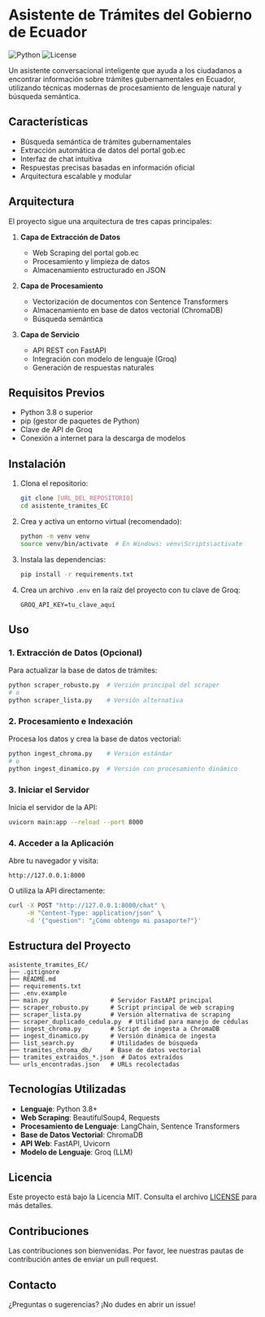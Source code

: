 # Asistente de Trámites del Gobierno de Ecuador

![Python](https://img.shields.io/badge/python-3.8+-blue.svg)
![License](https://img.shields.io/badge/License-MIT-green.svg)

Un asistente conversacional inteligente que ayuda a los ciudadanos a encontrar información sobre trámites gubernamentales en Ecuador, utilizando técnicas modernas de procesamiento de lenguaje natural y búsqueda semántica.

## Características

- Búsqueda semántica de trámites gubernamentales
- Extracción automática de datos del portal gob.ec
- Interfaz de chat intuitiva
- Respuestas precisas basadas en información oficial
- Arquitectura escalable y modular

## Arquitectura

El proyecto sigue una arquitectura de tres capas principales:

1. **Capa de Extracción de Datos**
   - Web Scraping del portal gob.ec
   - Procesamiento y limpieza de datos
   - Almacenamiento estructurado en JSON

2. **Capa de Procesamiento**
   - Vectorización de documentos con Sentence Transformers
   - Almacenamiento en base de datos vectorial (ChromaDB)
   - Búsqueda semántica

3. **Capa de Servicio**
   - API REST con FastAPI
   - Integración con modelo de lenguaje (Groq)
   - Generación de respuestas naturales

## Requisitos Previos

- Python 3.8 o superior
- pip (gestor de paquetes de Python)
- Clave de API de Groq
- Conexión a internet para la descarga de modelos

## Instalación

1. Clona el repositorio:
   ```bash
   git clone [URL_DEL_REPOSITORIO]
   cd asistente_tramites_EC
   ```

2. Crea y activa un entorno virtual (recomendado):
   ```bash
   python -m venv venv
   source venv/bin/activate  # En Windows: venv\Scripts\activate
   ```

3. Instala las dependencias:
   ```bash
   pip install -r requirements.txt
   ```

4. Crea un archivo `.env` en la raíz del proyecto con tu clave de Groq:
   ```
   GROQ_API_KEY=tu_clave_aquí
   ```

## Uso

### 1. Extracción de Datos (Opcional)

Para actualizar la base de datos de trámites:

```bash
python scraper_robusto.py  # Versión principal del scraper
# o
python scraper_lista.py    # Versión alternativa
```

### 2. Procesamiento e Indexación

Procesa los datos y crea la base de datos vectorial:

```bash
python ingest_chroma.py    # Versión estándar
# o
python ingest_dinamico.py  # Versión con procesamiento dinámico
```

### 3. Iniciar el Servidor

Inicia el servidor de la API:

```bash
uvicorn main:app --reload --port 8000
```

### 4. Acceder a la Aplicación

Abre tu navegador y visita:
```
http://127.0.0.1:8000
```

O utiliza la API directamente:
```bash
curl -X POST "http://127.0.0.1:8000/chat" \
     -H "Content-Type: application/json" \
     -d '{"question": "¿Cómo obtengo mi pasaporte?"}'
```

## Estructura del Proyecto

```
asistente_tramites_EC/
├── .gitignore
├── README.md
├── requirements.txt
├── .env.example
├── main.py                 # Servidor FastAPI principal
├── scraper_robusto.py      # Script principal de web scraping
├── scraper_lista.py        # Versión alternativa de scraping
├── scraper_duplicado_cedula.py  # Utilidad para manejo de cédulas
├── ingest_chroma.py        # Script de ingesta a ChromaDB
├── ingest_dinamico.py      # Versión dinámica de ingesta
├── list_search.py          # Utilidades de búsqueda
├── tramites_chroma_db/     # Base de datos vectorial
├── tramites_extraidos_*.json  # Datos extraídos
└── urls_encontradas.json   # URLs recolectadas
```

## Tecnologías Utilizadas

- **Lenguaje**: Python 3.8+
- **Web Scraping**: BeautifulSoup4, Requests
- **Procesamiento de Lenguaje**: LangChain, Sentence Transformers
- **Base de Datos Vectorial**: ChromaDB
- **API Web**: FastAPI, Uvicorn
- **Modelo de Lenguaje**: Groq (LLM)

## Licencia

Este proyecto está bajo la Licencia MIT. Consulta el archivo [LICENSE](LICENSE) para más detalles.

## Contribuciones

Las contribuciones son bienvenidas. Por favor, lee nuestras pautas de contribución antes de enviar un pull request.

## Contacto

¿Preguntas o sugerencias? ¡No dudes en abrir un issue!